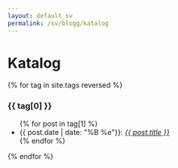 ```yaml
---
layout: default_sv
permalink: /sv/blogg/katalog
---
```

# Katalog

{% for tag in site.tags reversed %}
  <h3>{{ tag[0] }}</h3>
  <ul>
    {% for post in tag[1] %}
      <li>{{ post.date | date: "%B %e"}}: <i><a href="{{ post.url }}">{{ post.title }}</a></i></li>
    {% endfor %}
  </ul>
{% endfor %}
